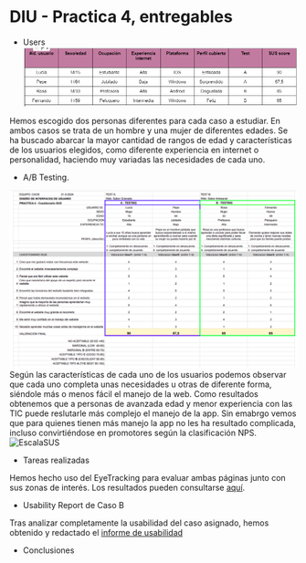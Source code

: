 # DIU - Practica 4, entregables

* Users
![Usuarios](usuarios.png)

Hemos escogido dos personas diferentes para cada caso a estudiar. En ambos casos se trata de un hombre y una mujer de diferentes edades. Se ha buscado abarcar la mayor cantidad de rangos de edad y características de los usuarios elegidos, como diferente experiencia en internet o personalidad, haciendo muy variadas las necesidades de cada uno. 

* A/B Testing.
  
![ResultadoSUS](/img/SUS.png)
Según las características de cada uno de los usuarios podemos observar que cada uno completa unas necesidades u otras de diferente forma, siéndole más o menos fácil el manejo de la web. Como resultados obtenemos que a personas de avanzada edad y menor experiencia con las TIC puede reslutarle más complejo el manejo de la app. Sin emabrgo vemos que para quienes tienen más manejo la app no les ha resultado complicada, incluso convirtiéndose en promotores según la clasificación NPS. 
![EscalaSUS](/img/escalaSUS.png)

* Tareas realizadas
  
Hemos hecho uso del EyeTracking para evaluar ambas páginas junto con sus zonas de interés. Los resultados pueden consultarse [aquí](EyeTracking/). 

* Usability Report de Caso B
  
Tras analizar completamente la usabilidad del caso asignado, hemos obtenido y redactado el [informe de usabilidad](Informe_usabilidad-SaborArtesanal.pdf)

* Conclusiones
